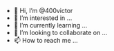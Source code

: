 - 👋 Hi, I’m @400victor
- 👀 I’m interested in ...
- 🌱 I’m currently learning ...
- 💞️ I’m looking to collaborate on ...
- 📫 How to reach me ...

<!---
400victor/400victor is a ✨ special ✨ repository because its `README.md` (this file) appears on your GitHub profile.
You can click the Preview link to take a look at your changes.
--->
